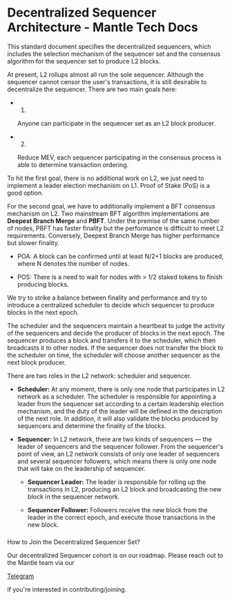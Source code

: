 # Decentralized Sequencer Architecture - Mantle Tech Docs

This standard document specifies the decentralized sequencers, which includes the selection mechanism of the sequencer set and the consensus algorithm for the sequencer set to produce L2 blocks.

At present, L2 rollups almost all run the sole sequencer. Although the sequencer cannot censor the user's transactions, it is still desirable to decentralize the sequencer. There are two main goals here:

- 1.

  Anyone can participate in the sequencer set as an L2 block producer.

- 2.

  Reduce MEV, each sequencer participating in the consensus process is able to determine transaction ordering.

To hit the first goal, there is no additional work on L2, we just need to implement a leader election mechanism on L1. Proof of Stake (PoS) is a good option.

For the second goal, we have to additionally implement a BFT consensus mechanism on L2. Two mainstream BFT algorithm implementations are **Deepest Branch Merge** and **PBFT**. Under the premise of the same number of nodes, PBFT has faster finality but the performance is difficult to meet L2 requirements. Conversely, Deepest Branch Merge has higher performance but slower finality.

- POA: A block can be confirmed until at least N/2+1 blocks are produced, where N denotes the number of nodes.

- POS: There is a need to wait for nodes with > 1/2 staked tokens to finish producing blocks.

We try to strike a balance between finality and performance and try to introduce a centralized scheduler to decide which sequencer to produce blocks in the next epoch.

The scheduler and the sequencers maintain a heartbeat to judge the activity of the sequencers and decide the producer of blocks in the next epoch. The sequencer produces a block and transfers it to the scheduler, which then broadcasts it to other nodes. If the sequencer does not transfer the block to the scheduler on time, the scheduler will choose another sequencer as the next block producer.

There are two roles in the L2 network: scheduler and sequencer.

- **Scheduler:** At any moment, there is only one node that participates in L2 network as a scheduler. The scheduler is responsible for appointing a leader from the sequencer set according to a certain leadership election mechanism, and the duty of the leader will be defined in the description of the next role. In addition, it will also validate the blocks produced by sequencers and determine the finality of the blocks.

- **Sequencer:** In L2 network, there are two kinds of sequencers — the leader of sequencers and the sequencer follower. From the sequencer's point of view, an L2 network consists of only one leader of sequencers and several sequencer followers, which means there is only one node that will take on the leadership of sequencer.

  - **Sequencer Leader:** The leader is responsible for rolling up the transactions in L2, producing an L2 block and broadcasting the new block in the sequencer network.

  - **Sequencer Follower:** Followers receive the new block from the leader in the correct epoch, and execute those transactions in the new block.

###

How to Join the Decentralized Sequencer Set?

[](#how-to-join-the-decentralized-sequencer-set)

Our decentralized Sequencer cohort is on our roadmap. Please reach out to the Mantle team via our

[Telegram](https://t.me/mantlenetwork)

if you're interested in contributing/joining.
